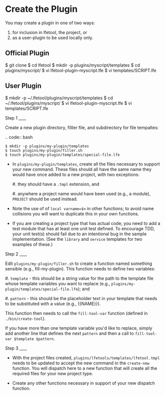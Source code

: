 # Create the Plugin


You may create a plugin in one of two ways:

1. for inclusion in lfetool, the project, or
1. as a user-plugin to be used locally only.


## Official Plugin

$ git clone
$ cd lfetool
$ mkdir -p plugins/myscript/templates
$ cd plugins/myscript/
$ vi lfetool-plugin-myscript.lfe
$ vi templates/SCRIPT.lfe

## User Plugin

$ mkdir -p ~/.lfetool/plugins/myscript/templates
$ cd ~/.lfetool/plugins/myscript/
$ vi lfetool-plugin-myscript.lfe
$ vi templates/SCRIPT.lfe

Step 1
,,,,,,

Create a new plugin directory, filller file, and subdirectory for file
tempaltes:

.. code:: bash

    $ mkdir -p plugins/my-plugin/templates
    $ touch plugins/my-plugin/filler.sh
    $ touch plugins/my-plugin/templates/special-file.lfe

* In ``plugins/my-plugin/templates``, create all the files necessary to
  support your new command. These files should all have the same name they
  would have once added to a new project, with two exceptions:

  #. they should have a ``.tmpl`` extension, and

  #. anywhere a project name would have been used (e.g., a module), ``PROJECT``
     should be used instead.

* Note the use of of ``local varname=$n`` in other functions; to avoid name
  collisions you will want to duplicate this in your own functions.

* If you are creating a project type that has actual code, you need to add
  a test module that has at least one unit test defined. To encourage TDD,
  your unit test(s) should fail due to an intentional bug in the sample
  implementation. (See the ``library`` and ``service`` templates for two
  examples of these.)


Step 2
,,,,,,

Edit ``plugins/my-plugin/filler.sh`` to create a function named something
sensible (e.g., fill-my-plugin). This function needs to define two variables:

#. ``template`` - this should be a string value for the path to the template
   file whose template variables you want to replace (e.g.,
   ``plugins/my-plugin/templates/special-file.lfe``); and

#. ``pattern`` - this should be the placeholder text in your template that
   needs to be substituted with a value (e.g., {{NAME}}).

This function then needs to call the ``fill-tool-var`` function (defined in
``./bin/create-tool``).

If you have more than one template variable you'd like to replace, simply add
another line that defines the next ``pattern`` and then a call to
``fill-tool-var $template $pattern``.


Step 3
,,,,,,

* With the project files created, ``plugins/lfetools/templates/lfetool.tmpl``
  needs to be updated to accept the new command in the ``create-new`` function.
  You will dispatch here to a new function that will create all the required
  files for your new project type.

* Create any other functions necessary in support of your new dispatch function.
